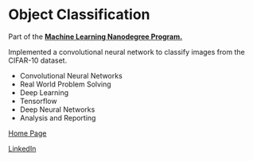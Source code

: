 # Object Classification

Part of the [**Machine Learning Nanodegree Program.**](https://www.udacity.com/course/machine-learning-engineer-nanodegree--nd009t)

Implemented a convolutional neural network to classify images from the CIFAR-10 dataset.

- Convolutional Neural Networks
- Real World Problem Solving
- Deep Learning
- Tensorflow
- Deep Neural Networks
- Analysis and Reporting

[Home Page](http://miguelangelnieto.net)

[LinkedIn](https://www.linkedin.com/in/miguelangelnieto/?locale=en_US)
